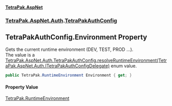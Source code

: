 #### [TetraPak.AspNet](index.md 'index')
### [TetraPak.AspNet.Auth](TetraPak_AspNet_Auth.md 'TetraPak.AspNet.Auth').[TetraPakAuthConfig](TetraPak_AspNet_Auth_TetraPakAuthConfig.md 'TetraPak.AspNet.Auth.TetraPakAuthConfig')
## TetraPakAuthConfig.Environment Property
Gets the current runtime environment (DEV, TEST, PROD ...).  
The value is a [TetraPak.AspNet.Auth.TetraPakAuthConfig.resolveRuntimeEnvironment(TetraPak.AspNet.Auth.ITetraPakAuthConfigDelegate)](https://docs.microsoft.com/en-us/dotnet/api/TetraPak.AspNet.Auth.TetraPakAuthConfig.resolveRuntimeEnvironment#TetraPak_AspNet_Auth_TetraPakAuthConfig_resolveRuntimeEnvironment_TetraPak_AspNet_Auth_ITetraPakAuthConfigDelegate_ 'TetraPak.AspNet.Auth.TetraPakAuthConfig.resolveRuntimeEnvironment(TetraPak.AspNet.Auth.ITetraPakAuthConfigDelegate)') enum value.   
```csharp
public TetraPak.RuntimeEnvironment Environment { get; }
```
#### Property Value
[TetraPak.RuntimeEnvironment](https://docs.microsoft.com/en-us/dotnet/api/TetraPak.RuntimeEnvironment 'TetraPak.RuntimeEnvironment')
